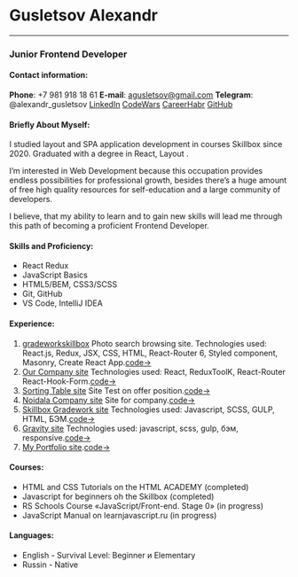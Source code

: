 # Gusletsov Alexandr
********************
### Junior Frontend Developer

#### Contact information:
**Phone**: +7 981 918 18 61
**E-mail**: agusletsov@gmail.com
**Telegram**: @alexandr_gusletsov
[LinkedIn](https://www.linkedin.com/in/alexandr-gusletsov-73969b251)
[CodeWars](https://www.codewars.com/users/Alexandrgentlmen)
[CareerHabr](https://career.habr.com/alexandrgentlmen)
[GitHub](https://github.com/Alexandrgentlmen)



#### Briefly About Myself:
I studied layout and SPA application development in courses Skillbox since 2020.
Graduated with a degree in React, Layout . 

I’m interested in Web Development because this occupation provides endless possibilities for professional growth,
besides there’s a huge amount of free high quality resources for self-education and a large community of developers.

I believe, that my ability to learn and to gain new skills will lead me through this path of becoming a proficient Frontend Developer.



#### Skills and Proficiency:
* React Redux 
* JavaScript Basics
* HTML5/BEM, CSS3/SCSS 
* Git, GitHub
* VS Code, IntelliJ IDEA



#### Experience:
1. [gradeworkskillbox](https://gradeskillbox.vercel.app ) Photo search browsing site. Technologies used: React.js, Redux, JSX, CSS, HTML, React-Router 6, Styled component, Masonry, Create React App.[code->](https://github.com/Alexandrgentlmen/gradeWorkSkillbox)
2. [Our Company site](https://antipoff-test.vercel.app) Technologies used: React, ReduxToolK, React-Router React-Hook-Form.[code->](https://github.com/Alexandrgentlmen/AntipoffTest)
3. [Sorting Table site](https://sorting-table.vercel.app) Site Test on offer position.[code->](https://github.com/Alexandrgentlmen/SortingTable)
4. [Noidala Company site](https://alexandrgentlmen.github.io/Noidala.github.io/) Site for company.[code->](https://github.com/Alexandrgentlmen/Noidala.github.io)
5. [Skillbox Gradework site](https://github.com/Alexandrgentlmen/skillboxWebLayoutDiplom.github.io) Technologies used: Javascript, SCSS, GULP, HTML, БЭМ.[code->](https://github.com/Alexandrgentlmen/skillboxWebLayoutDiplom.github.io)
6. [Gravity site](https://alexandrgentlmen.github.io/gravity.github.io/) Technologies used: javascript, scss, gulp, бэм, responsive.[code->](https://github.com/Alexandrgentlmen/gravity.github.io)
7. [My Portfolio site](https://alexandrgentlmen.github.io/EHAGwebtechnologies/).[code->](https://github.com/Alexandrgentlmen/EHAGwebtechnologies)



#### Courses:

* HTML and CSS Tutorials on the HTML ACADEMY (completed)
* Javascript for beginners oh the Skillbox (completed)
* RS Schools Course «JavaScript/Front-end. Stage 0» (in progress)
* JavaScript Manual on learnjavascript.ru (in progress)



#### Languages:
* English - Survival Level: Beginner и Elementary
* Russin - Native

